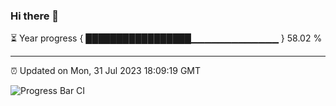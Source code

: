 ### Hi there 👋

⏳ Year progress { █████████████████▁▁▁▁▁▁▁▁▁▁▁▁▁ } 58.02 %

---

⏰ Updated on Mon, 31 Jul 2023 18:09:19 GMT

![Progress Bar CI](https://github.com/Shyam-Makwana/GitHub-Actions-Demo/workflows/Progress%20Bar%20CI/badge.svg)
